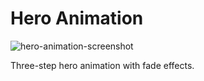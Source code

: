 # Hero Animation

![hero-animation-screenshot](https://github.com/dajawhite/hero-animation/assets/110269361/b26cfbda-240e-4113-9d1c-359f8cf431f0)

Three-step hero animation with fade effects.
